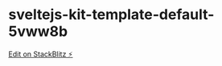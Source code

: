 # sveltejs-kit-template-default-5vww8b

[Edit on StackBlitz ⚡️](https://stackblitz.com/edit/sveltejs-kit-template-default-5vww8b)